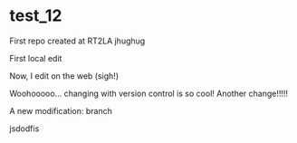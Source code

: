# test_12
First repo created at RT2LA
jhughug


First local edit

Now, I edit on the web (sigh!)

Woohooooo... changing with version control is so cool! Another change!!!!!

A new modification: branch


jsdodfis